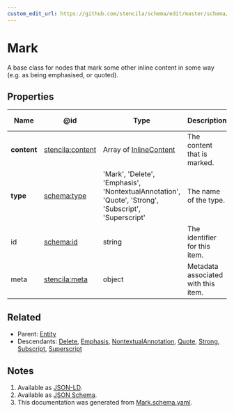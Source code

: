 ```yaml
---
custom_edit_url: https://github.com/stencila/schema/edit/master/schema/Mark.schema.yaml
---
```


# Mark

A base class for nodes that mark some other inline content in some way (e.g. as being emphasised, or quoted). 

## Properties

| Name        | @id                                                         | Type                                                                                                | Description                         | Inherited from               |
| ----------- | ----------------------------------------------------------- | --------------------------------------------------------------------------------------------------- | ----------------------------------- | ---------------------------- |
| **content** | [stencila:content](https://schema.stenci.la/content.jsonld) | Array of [InlineContent](../Prose/InlineContent.md)                                                 | The content that is marked.         | [Mark](../Prose/Mark.md)     |
| **type**    | [schema:type](https://schema.org/type)                      | 'Mark', 'Delete', 'Emphasis', 'NontextualAnnotation', 'Quote', 'Strong', 'Subscript', 'Superscript' | The name of the type.               | [Entity](../Other/Entity.md) |
| id          | [schema:id](https://schema.org/id)                          | string                                                                                              | The identifier for this item.       | [Entity](../Other/Entity.md) |
| meta        | [stencila:meta](https://schema.stenci.la/meta.jsonld)       | object                                                                                              | Metadata associated with this item. | [Entity](../Other/Entity.md) |

## Related

-   Parent: [Entity](../Other/Entity.md)
-   Descendants: [Delete](../Prose/Delete.md), [Emphasis](../Prose/Emphasis.md), [NontextualAnnotation](../Prose/NontextualAnnotation.md), [Quote](../Prose/Quote.md), [Strong](../Prose/Strong.md), [Subscript](../Prose/Subscript.md), [Superscript](../Prose/Superscript.md)

## Notes

1.  Available as [JSON-LD](https://schema.stenci.la/Mark.jsonld).
2.  Available as [JSON Schema](https://schema.stenci.la/v1/Mark.schema.json).
3.  This documentation was generated from [Mark.schema.yaml](https://github.com/stencila/schema/blob/master/schema/Mark.schema.yaml).
